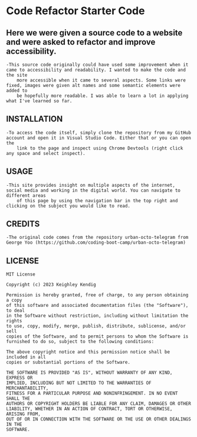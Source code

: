 # Code Refactor Starter Code

## Here we were given a source code to a website and were asked to refactor and improve accessibility.

    -This source code originally could have used some improvement when it came to accessibility and readability. I wanted to make the code and the site
        more accessible when it came to several aspects. Some links were fixed, images were given alt names and some semantic elements were added to
        be hopefully more readable. I was able to learn a lot in applying what I've learned so far.

## INSTALLATION
    -To access the code itself, simply clone the repository from my GitHub account and open it in Visual Studio Code. Either that or you can open the 
        link to the page and inspect using Chrome Devtools (right click any space and select inspect).

## USAGE
    -This site provides insight on multiple aspects of the internet, social media and working in the digital world. You can navigate to different areas
        of this page by using the navigation bar in the top right and clicking on the subject you would like to read.

## CREDITS
    -The original code comes from the repository urban-octo-telegram from George Yoo (https://github.com/coding-boot-camp/urban-octo-telegram)

## LICENSE
    MIT License

    Copyright (c) 2023 Keighley Kendig

    Permission is hereby granted, free of charge, to any person obtaining a copy
    of this software and associated documentation files (the "Software"), to deal
    in the Software without restriction, including without limitation the rights
    to use, copy, modify, merge, publish, distribute, sublicense, and/or sell
    copies of the Software, and to permit persons to whom the Software is
    furnished to do so, subject to the following conditions:

    The above copyright notice and this permission notice shall be included in all
    copies or substantial portions of the Software.

    THE SOFTWARE IS PROVIDED "AS IS", WITHOUT WARRANTY OF ANY KIND, EXPRESS OR
    IMPLIED, INCLUDING BUT NOT LIMITED TO THE WARRANTIES OF MERCHANTABILITY,
    FITNESS FOR A PARTICULAR PURPOSE AND NONINFRINGEMENT. IN NO EVENT SHALL THE
    AUTHORS OR COPYRIGHT HOLDERS BE LIABLE FOR ANY CLAIM, DAMAGES OR OTHER
    LIABILITY, WHETHER IN AN ACTION OF CONTRACT, TORT OR OTHERWISE, ARISING FROM,
    OUT OF OR IN CONNECTION WITH THE SOFTWARE OR THE USE OR OTHER DEALINGS IN THE
    SOFTWARE.

